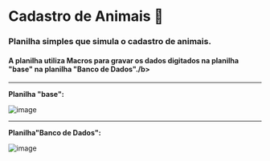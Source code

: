 # Cadastro de Animais 🐷
### Planilha simples que simula o cadastro de animais.
#### A planilha utiliza Macros para gravar os dados digitados na planilha "base" na planilha "Banco de Dados"./b>


<hr>

<b>Planilha "base":</b>

![image](https://user-images.githubusercontent.com/123518676/223752441-a048e14c-35f3-46b4-9732-eb77bdfddd35.png)
 

<hr>

<b>Planilha"Banco de Dados":</b>

![image](https://user-images.githubusercontent.com/123518676/223752805-af1b785c-352c-444f-9501-bf6c85ff350c.png)



